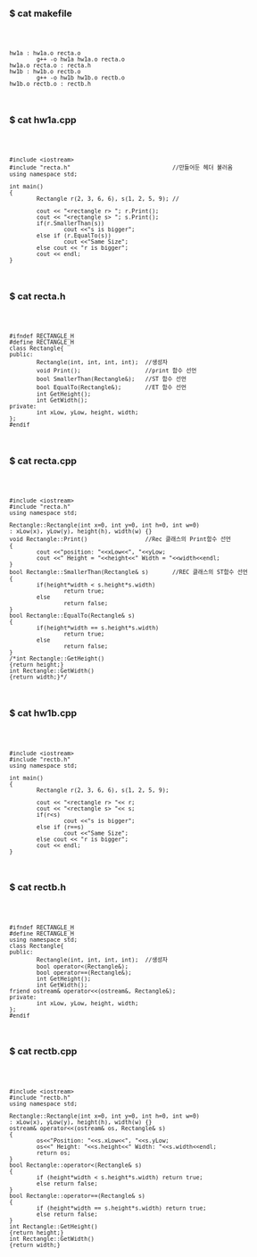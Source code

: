 ### $ cat makefile

<code>

    hw1a : hw1a.o recta.o
            g++ -o hw1a hw1a.o recta.o
    hw1a.o recta.o : recta.h
    hw1b : hw1b.o rectb.o
            g++ -o hw1b hw1b.o rectb.o
    hw1b.o rectb.o : rectb.h

</code>

### $ cat hw1a.cpp

<code>

    #include <iostream>
    #include "recta.h"                              //만들어둔 헤더 불러옴
    using namespace std;

    int main()
    {
            Rectangle r(2, 3, 6, 6), s(1, 2, 5, 9); //

            cout << "<rectangle r> "; r.Print();
            cout << "<rectangle s> "; s.Print();
            if(r.SmallerThan(s))
                    cout <<"s is bigger";
            else if (r.EqualTo(s))
                    cout <<"Same Size";
            else cout << "r is bigger";
            cout << endl;
    }

</code>

### $ cat recta.h

<code>

    #ifndef RECTANGLE_H
    #define RECTANGLE_H
    class Rectangle{
    public:
            Rectangle(int, int, int, int);  //생성자
            void Print();                   //print 함수 선언
            bool SmallerThan(Rectangle&);   //ST 함수 선언
            bool EqualTo(Rectangle&);       //ET 함수 선언
            int GetHeight();
            int GetWidth();
    private:
            int xLow, yLow, height, width;
    };
    #endif

</code>

### $ cat recta.cpp

<code>

    #include <iostream>
    #include "recta.h"
    using namespace std;

    Rectangle::Rectangle(int x=0, int y=0, int h=0, int w=0)
    : xLow(x), yLow(y), height(h), width(w) {}
    void Rectangle::Print()                 //Rec 클래스의 Print함수 선언
    {
            cout <<"position: "<<xLow<<", "<<yLow;
            cout <<" Height = "<<height<<" Width = "<<width<<endl;
    }
    bool Rectangle::SmallerThan(Rectangle& s)       //REC 클래스의 ST함수 선언
    {
            if(height*width < s.height*s.width)
                    return true;
            else
                    return false;
    }
    bool Rectangle::EqualTo(Rectangle& s)
    {
            if(height*width == s.height*s.width)
                    return true;
            else
                    return false;
    }
    /*int Rectangle::GetHeight()
    {return height;}
    int Rectangle::GetWidth()
    {return width;}*/
    
</code>

### $ cat hw1b.cpp

<code>

    #include <iostream>
    #include "rectb.h"
    using namespace std;

    int main()
    {
            Rectangle r(2, 3, 6, 6), s(1, 2, 5, 9);

            cout << "<rectangle r> "<< r;
            cout << "<rectangle s> "<< s;
            if(r<s)
                    cout <<"s is bigger";
            else if (r==s)
                    cout <<"Same Size";
            else cout << "r is bigger";
            cout << endl;
    }
    
</code>

### $ cat rectb.h

<code>

    #ifndef RECTANGLE_H
    #define RECTANGLE_H
    using namespace std;
    class Rectangle{
    public:
            Rectangle(int, int, int, int);  //생성자
            bool operator<(Rectangle&);
            bool operator==(Rectangle&);
            int GetHeight();
            int GetWidth();
    friend ostream& operator<<(ostream&, Rectangle&);
    private:
            int xLow, yLow, height, width;
    };
    #endif

</code>

### $ cat rectb.cpp

<code>

    #include <iostream>
    #include "rectb.h"
    using namespace std;

    Rectangle::Rectangle(int x=0, int y=0, int h=0, int w=0)
    : xLow(x), yLow(y), height(h), width(w) {}
    ostream& operator<<(ostream& os, Rectangle& s)
    {
            os<<"Position: "<<s.xLow<<", "<<s.yLow;
            os<<" Height: "<<s.height<<" Width: "<<s.width<<endl;
            return os;
    }
    bool Rectangle::operator<(Rectangle& s)
    {
            if (height*width < s.height*s.width) return true;
            else return false;
    }
    bool Rectangle::operator==(Rectangle& s)
    {
            if (height*width == s.height*s.width) return true;
            else return false;
    }
    int Rectangle::GetHeight()
    {return height;}
    int Rectangle::GetWidth()
    {return width;}

</code>
